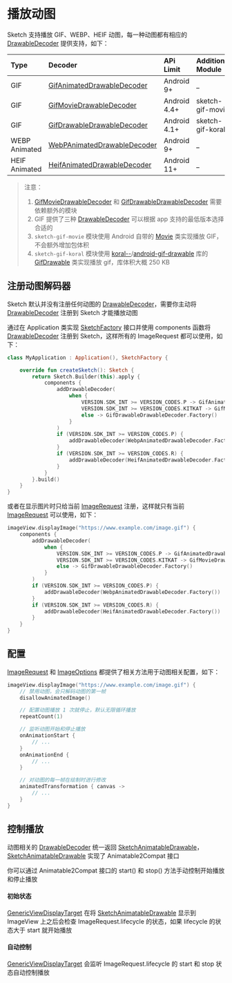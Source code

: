 # 播放动图

Sketch 支持播放 GIF、WEBP、HEIF 动图，每一种动图都有相应的 [DrawableDecoder] 提供支持，如下：

| Type          | Decoder                       | APi Limit    | Additional Module |
|:--------------|:------------------------------|:-------------|:------------------|
| GIF           | [GifAnimatedDrawableDecoder]  | Android 9+   | _                 |
| GIF           | [GifMovieDrawableDecoder]     | Android 4.4+ | sketch-gif-movie  |
| GIF           | [GifDrawableDrawableDecoder]  | Android 4.1+ | sketch-gif-koral  |
| WEBP Animated | [WebPAnimatedDrawableDecoder] | Android 9+   | _                 |
| HEIF Animated | [HeifAnimatedDrawableDecoder] | Android 11+  | _                 |

> 注意：
> 1. [GifMovieDrawableDecoder] 和 [GifDrawableDrawableDecoder] 需要依赖额外的模块
> 2. GIF 提供了三种 [DrawableDecoder] 可以根据 app 支持的最低版本选择合适的
> 3. `sketch-gif-movie` 模块使用 Android 自带的 [Movie] 类实现播放 GIF，不会额外增加包体积
> 4. `sketch-gif-koral` 模块使用 [koral--]/[android-gif-drawable] 库的 [GifDrawable] 类实现播放 gif，库体积大概 250 KB

## 注册动图解码器

Sketch 默认并没有注册任何动图的 [DrawableDecoder]，需要你主动将 [DrawableDecoder] 注册到 Sketch 才能播放动图

通过在 Application 类实现 [SketchFactory] 接口并使用 components 函数将 [DrawableDecoder] 注册到 Sketch，这样所有的
ImageRequest 都可以使用，如下：

```kotlin
class MyApplication : Application(), SketchFactory {

    override fun createSketch(): Sketch {
        return Sketch.Builder(this).apply {
            components {
                addDrawableDecoder(
                    when {
                        VERSION.SDK_INT >= VERSION_CODES.P -> GifAnimatedDrawableDecoder.Factory()
                        VERSION.SDK_INT >= VERSION_CODES.KITKAT -> GifMovieDrawableDecoder.Factory()
                        else -> GifDrawableDrawableDecoder.Factory()
                    }
                )
                if (VERSION.SDK_INT >= VERSION_CODES.P) {
                    addDrawableDecoder(WebpAnimatedDrawableDecoder.Factory())
                }
                if (VERSION.SDK_INT >= VERSION_CODES.R) {
                    addDrawableDecoder(HeifAnimatedDrawableDecoder.Factory())
                }
            }
        }.build()
    }
}
```

或者在显示图片时只给当前 [ImageRequest] 注册，这样就只有当前 [ImageRequest] 可以使用，如下：

```kotlin
imageView.displayImage("https://www.example.com/image.gif") {
    components {
        addDrawableDecoder(
            when {
                VERSION.SDK_INT >= VERSION_CODES.P -> GifAnimatedDrawableDecoder.Factory()
                VERSION.SDK_INT >= VERSION_CODES.KITKAT -> GifMovieDrawableDecoder.Factory()
                else -> GifDrawableDrawableDecoder.Factory()
            }
        )
        if (VERSION.SDK_INT >= VERSION_CODES.P) {
            addDrawableDecoder(WebpAnimatedDrawableDecoder.Factory())
        }
        if (VERSION.SDK_INT >= VERSION_CODES.R) {
            addDrawableDecoder(HeifAnimatedDrawableDecoder.Factory())
        }
    }
}
```

## 配置

[ImageRequest] 和 [ImageOptions] 都提供了相关方法用于动图相关配置，如下：

```kotlin
imageView.displayImage("https://www.example.com/image.gif") {
    // 禁用动图，会只解码动图的第一帧
    disallowAnimatedImage()

    // 配置动图播放 1 次就停止，默认无限循环播放
    repeatCount(1)

    // 监听动图开始和停止播放
    onAnimationStart {
        // ...
    }
    onAnimationEnd {
        // ...
    }

    // 对动图的每一帧在绘制时进行修改 
    animatedTransformation { canvas ->
        // ...
    }
}
```

## 控制播放

动图相关的 [DrawableDecoder] 统一返回 [SketchAnimatableDrawable]，[SketchAnimatableDrawable] 实现了
Animatable2Compat 接口

你可以通过 Animatable2Compat 接口的 start() 和 stop() 方法手动控制开始播放和停止播放

#### 初始状态

[GenericViewDisplayTarget] 在将 [SketchAnimatableDrawable] 显示到 ImageView 上之后会检查 ImageRequest.lifecycle
的状态，如果 lifecycle 的状态大于 start 就开始播放

#### 自动控制

[GenericViewDisplayTarget] 会监听 ImageRequest.lifecycle 的 start 和 stop 状态自动控制播放

[koral--]: https://github.com/koral--

[android-gif-drawable]: https://github.com/koral--/android-gif-drawable

[GifDrawable]: https://github.com/koral--/android-gif-drawable/blob/dev/android-gif-drawable/src/main/java/pl/droidsonroids/gif/GifDrawable.java

[DrawableDecoder]: ../../sketch/src/main/java/com/github/panpf/sketch/decode/DrawableDecoder.kt

[GifAnimatedDrawableDecoder]: ../../sketch/src/main/java/com/github/panpf/sketch/decode/GifAnimatedDrawableDecoder.kt

[HeifAnimatedDrawableDecoder]: ../../sketch/src/main/java/com/github/panpf/sketch/decode/HeifAnimatedDrawableDecoder.kt

[WebpAnimatedDrawableDecoder]: ../../sketch/src/main/java/com/github/panpf/sketch/decode/WebpAnimatedDrawableDecoder.kt

[GifDrawableDrawableDecoder]: ../../sketch-gif-koral/src/main/java/com/github/panpf/sketch/decode/GifDrawableDrawableDecoder.kt

[GifMovieDrawableDecoder]: ../../sketch-gif-movie/src/main/java/com/github/panpf/sketch/decode/GifMovieDrawableDecoder.kt

[ImageRequest]: ../../sketch/src/main/java/com/github/panpf/sketch/request/ImageRequest.kt

[SketchFactory]: ../../sketch/src/main/java/com/github/panpf/sketch/SketchFactory.kt

[SketchAnimatableDrawable]: ../../sketch/src/main/java/com/github/panpf/sketch/drawable/SketchAnimatableDrawable.kt

[Movie]: https://cs.android.com/android/platform/superproject/+/master:frameworks/base/graphics/java/android/graphics/Movie.java

[ImageRequest]: ../../sketch/src/main/java/com/github/panpf/sketch/request/ImageRequest.kt

[ImageOptions]: ../../sketch/src/main/java/com/github/panpf/sketch/request/ImageOptions.kt

[GenericViewDisplayTarget]: ../../sketch/src/main/java/com/github/panpf/sketch/target/GenericViewDisplayTarget.kt